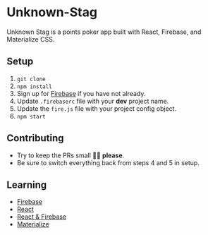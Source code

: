 # Unknown-Stag
Unknown Stag is a points poker app built with React, Firebase, and Materialize CSS. 

## Setup
1. `git clone`
2. `npm install`
3. Sign up for [Firebase](https://firebase.google.com) if you have not already. 
4. Update `.firebaserc` file with your **dev** project name. 
5. Update the `fire.js` file with your project config object. 
6. `npm start`

## Contributing
- Try to keep the PRs small 🙏🏻 **please**. 
- Be sure to switch everything back from steps 4 and 5 in setup. 

## Learning
- [Firebase](https://firebase.google.com/docs/web/setup)
- [React](https://reactjs.org/docs/hello-world.html)
- [React & Firebase](https://www.robinwieruch.de/complete-firebase-authentication-react-tutorial/#react-firebase-setup)
- [Materialize](http://materializecss.com/getting-started.html)
